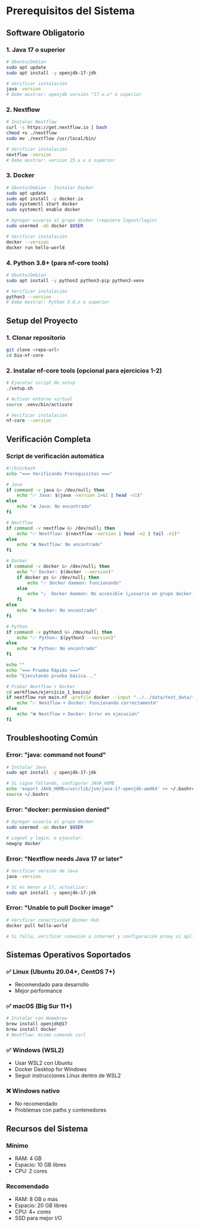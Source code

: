 # Prerequisitos del Sistema

## Software Obligatorio

### 1. Java 17 o superior
```bash
# Ubuntu/Debian
sudo apt update
sudo apt install -y openjdk-17-jdk

# Verificar instalación
java -version
# Debe mostrar: openjdk version "17.x.x" o superior
```

### 2. Nextflow
```bash
# Instalar Nextflow
curl -s https://get.nextflow.io | bash
chmod +x ./nextflow
sudo mv ./nextflow /usr/local/bin/

# Verificar instalación
nextflow -version
# Debe mostrar: version 25.x.x o superior
```

### 3. Docker
```bash
# Ubuntu/Debian - Instalar Docker
sudo apt update
sudo apt install -y docker.io
sudo systemctl start docker
sudo systemctl enable docker

# Agregar usuario al grupo docker (requiere logout/login)
sudo usermod -aG docker $USER

# Verificar instalación
docker --version
docker run hello-world
```

### 4. Python 3.8+ (para nf-core tools)
```bash
# Ubuntu/Debian
sudo apt install -y python3 python3-pip python3-venv

# Verificar instalación
python3 --version
# Debe mostrar: Python 3.8.x o superior
```

## Setup del Proyecto

### 1. Clonar repositorio
```bash
git clone <repo-url>
cd bio-nf-core
```

### 2. Instalar nf-core tools (opcional para ejercicios 1-2)
```bash
# Ejecutar script de setup
./setup.sh

# Activar entorno virtual
source .venv/bin/activate

# Verificar instalación
nf-core --version
```

## Verificación Completa

### Script de verificación automática
```bash
#!/bin/bash
echo "=== Verificando Prerequisitos ==="

# Java
if command -v java &> /dev/null; then
    echo "✅ Java: $(java -version 2>&1 | head -n1)"
else
    echo "❌ Java: No encontrado"
fi

# Nextflow
if command -v nextflow &> /dev/null; then
    echo "✅ Nextflow: $(nextflow -version | head -n2 | tail -n1)"
else
    echo "❌ Nextflow: No encontrado"
fi

# Docker
if command -v docker &> /dev/null; then
    echo "✅ Docker: $(docker --version)"
    if docker ps &> /dev/null; then
        echo "✅ Docker daemon: Funcionando"
    else
        echo "⚠️  Docker daemon: No accesible (¿usuario en grupo docker?)"
    fi
else
    echo "❌ Docker: No encontrado"
fi

# Python
if command -v python3 &> /dev/null; then
    echo "✅ Python: $(python3 --version)"
else
    echo "❌ Python: No encontrado"
fi

echo ""
echo "=== Prueba Rápida ==="
echo "Ejecutando prueba básica..."

# Probar Nextflow + Docker
cd workflows/ejercicio_1_basico/
if nextflow run main.nf -profile docker --input "../../data/test_data/*.fasta" > /dev/null 2>&1; then
    echo "✅ Nextflow + Docker: Funcionando correctamente"
else
    echo "❌ Nextflow + Docker: Error en ejecución"
fi
```

## Troubleshooting Común

### Error: "java: command not found"
```bash
# Instalar Java
sudo apt install -y openjdk-17-jdk

# Si sigue fallando, configurar JAVA_HOME
echo 'export JAVA_HOME=/usr/lib/jvm/java-17-openjdk-amd64' >> ~/.bashrc
source ~/.bashrc
```

### Error: "docker: permission denied"
```bash
# Agregar usuario al grupo docker
sudo usermod -aG docker $USER

# Logout y login, o ejecutar:
newgrp docker
```

### Error: "Nextflow needs Java 17 or later"
```bash
# Verificar versión de Java
java -version

# Si es menor a 17, actualizar:
sudo apt install -y openjdk-17-jdk
```

### Error: "Unable to pull Docker image"
```bash
# Verificar conectividad Docker Hub
docker pull hello-world

# Si falla, verificar conexión a internet y configuración proxy si aplica
```

## Sistemas Operativos Soportados

### ✅ Linux (Ubuntu 20.04+, CentOS 7+)
- Recomendado para desarrollo
- Mejor performance

### ✅ macOS (Big Sur 11+)
```bash
# Instalar con Homebrew
brew install openjdk@17
brew install docker
# Nextflow: mismo comando curl
```

### ✅ Windows (WSL2)
- Usar WSL2 con Ubuntu
- Docker Desktop for Windows
- Seguir instrucciones Linux dentro de WSL2

### ❌ Windows nativo
- No recomendado
- Problemas con paths y contenedores

## Recursos del Sistema

### Mínimo
- RAM: 4 GB
- Espacio: 10 GB libres
- CPU: 2 cores

### Recomendado  
- RAM: 8 GB o más
- Espacio: 20 GB libres
- CPU: 4+ cores
- SSD para mejor I/O